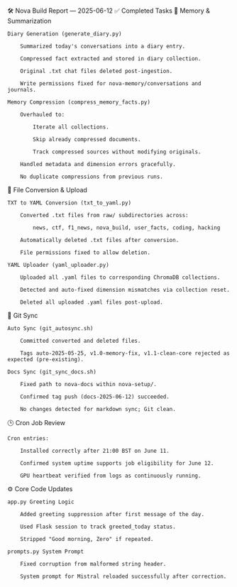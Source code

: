 🛠️ Nova Build Report — 2025-06-12
✅ Completed Tasks
🧠 Memory & Summarization

    Diary Generation (generate_diary.py)

        Summarized today's conversations into a diary entry.

        Compressed fact extracted and stored in diary collection.

        Original .txt chat files deleted post-ingestion.

        Write permissions fixed for nova-memory/conversations and journals.

    Memory Compression (compress_memory_facts.py)

        Overhauled to:

            Iterate all collections.

            Skip already compressed documents.

            Track compressed sources without modifying originals.

        Handled metadata and dimension errors gracefully.

        No duplicate compressions from previous runs.

🔄 File Conversion & Upload

    TXT to YAML Conversion (txt_to_yaml.py)

        Converted .txt files from raw/ subdirectories across:

            news, ctf, f1_news, nova_build, user_facts, coding, hacking

        Automatically deleted .txt files after conversion.

        File permissions fixed to allow deletion.

    YAML Uploader (yaml_uploader.py)

        Uploaded all .yaml files to corresponding ChromaDB collections.

        Detected and auto-fixed dimension mismatches via collection reset.

        Deleted all uploaded .yaml files post-upload.

📁 Git Sync

    Auto Sync (git_autosync.sh)

        Committed converted and deleted files.

        Tags auto-2025-05-25, v1.0-memory-fix, v1.1-clean-core rejected as expected (pre-existing).

    Docs Sync (git_sync_docs.sh)

        Fixed path to nova-docs within nova-setup/.

        Confirmed tag push (docs-2025-06-12) succeeded.

        No changes detected for markdown sync; Git clean.

🕒 Cron Job Review

    Cron entries:

        Installed correctly after 21:00 BST on June 11.

        Confirmed system uptime supports job eligibility for June 12.

        GPU heartbeat verified from logs as continuously running.

⚙️ Core Code Updates

    app.py Greeting Logic

        Added greeting suppression after first message of the day.

        Used Flask session to track greeted_today status.

        Stripped "Good morning, Zero" if repeated.

    prompts.py System Prompt

        Fixed corruption from malformed string header.

        System prompt for Mistral reloaded successfully after correction.
